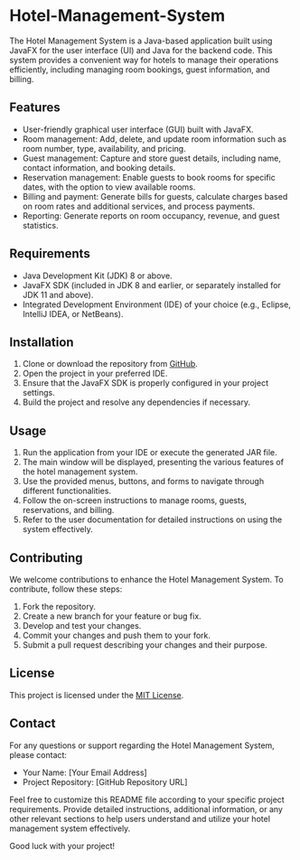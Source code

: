 # Hotel-Management-System

The Hotel Management System is a Java-based application built using JavaFX for the user interface (UI) and Java for the backend code. This system provides a convenient way for hotels to manage their operations efficiently, including managing room bookings, guest information, and billing.

## Features

- User-friendly graphical user interface (GUI) built with JavaFX.
- Room management: Add, delete, and update room information such as room number, type, availability, and pricing.
- Guest management: Capture and store guest details, including name, contact information, and booking details.
- Reservation management: Enable guests to book rooms for specific dates, with the option to view available rooms.
- Billing and payment: Generate bills for guests, calculate charges based on room rates and additional services, and process payments.
- Reporting: Generate reports on room occupancy, revenue, and guest statistics.

## Requirements

- Java Development Kit (JDK) 8 or above.
- JavaFX SDK (included in JDK 8 and earlier, or separately installed for JDK 11 and above).
- Integrated Development Environment (IDE) of your choice (e.g., Eclipse, IntelliJ IDEA, or NetBeans).

## Installation

1. Clone or download the repository from [GitHub](https://github.com/your-username/hotel-management-system).
2. Open the project in your preferred IDE.
3. Ensure that the JavaFX SDK is properly configured in your project settings.
4. Build the project and resolve any dependencies if necessary.

## Usage

1. Run the application from your IDE or execute the generated JAR file.
2. The main window will be displayed, presenting the various features of the hotel management system.
3. Use the provided menus, buttons, and forms to navigate through different functionalities.
4. Follow the on-screen instructions to manage rooms, guests, reservations, and billing.
5. Refer to the user documentation for detailed instructions on using the system effectively.

## Contributing

We welcome contributions to enhance the Hotel Management System. To contribute, follow these steps:

1. Fork the repository.
2. Create a new branch for your feature or bug fix.
3. Develop and test your changes.
4. Commit your changes and push them to your fork.
5. Submit a pull request describing your changes and their purpose.

## License

This project is licensed under the [MIT License](LICENSE.md).

## Contact

For any questions or support regarding the Hotel Management System, please contact:

- Your Name: [Your Email Address]
- Project Repository: [GitHub Repository URL]

Feel free to customize this README file according to your specific project requirements. Provide detailed instructions, additional information, or any other relevant sections to help users understand and utilize your hotel management system effectively.

Good luck with your project!
